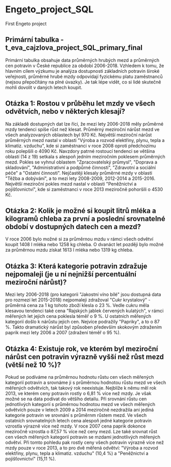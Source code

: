 # Engeto_project_SQL
First Engeto project

## Primární tabulka - t_eva_cajzlova_project_SQL_primary_final

Primární tabulka obsahuje data průměrných hrubých mezd a průměrných cen potravin v České republice za období 2006-2018.
Vzhledem k tomu, že hlavním cílem výzkumu je analýza dostupnosti základních potravin široké veřejnosti, průměrné hrubé mzdy odpovídají fyzickému platu zaměstnanců (nejsou přepočítány na plné úvazky). Je tak lépe vidět, co si lidé skutečně mohli dovolit v daných letech koupit.

## Otázka 1: Rostou v průběhu let mzdy ve všech odvětvích, nebo v některých klesají?

Na základě dostupných dat lze říci, že mezi lety 2006-2018 měly průměrné mzdy tendenci spíše růst než klesat. Průměrný meziroční nárůst mezd ve všech analyzovaných oblastech byl 970 Kč.
Největší meziroční nárůst průměrných mezd nastal v oblasti "Výroba a rozvod elektřiny, plynu, tepla a klimatiz. vzduchu", kde si zaměstnanci v roce 2008 oproti předchozímu roku polepšili o 4090 Kč.
Navzdory patrné rostoucí tendenci se většina oblastí (14 z 19) setkala s alespoň jedním meziročním poklesem průměrných mezd. Pokles se vyhnul oblastem "Zpracovatelský průmysl", "Doprava a skladování", "Administrativní a podpůrné činnosti", "Zdravotní a sociální péče" a "Ostatní činnosti".
Nejčastěji klesaly průměrné mzdy v oblasti "Těžba a dobývání", a to mezi lety 2008-2009, 2012-2014 a 2015-2016.
Největší meziroční pokles mezd nastal v oblasti "Peněžnictví a pojišťovnictví", kde si zaměstnanci v roce 2013 meziročně pohoršili o 4530 Kč.

## Otázka 2: Kolik je možné si koupit litrů mléka a kilogramů chleba za první a poslední srovnatelné období v dostupných datech cen a mezd?

V roce 2006 bylo možné si za průměrnou mzdu v rámci všech odvětví koupit 1408 l mléka nebo 1258 kg chleba. O dvanáct let později bylo možné za průměrnou mzdu získat 1613 l mléka nebo 1319 kg chleba.

## Otázka 3: Která kategorie potravin zdražuje nejpomaleji (je u ní nejnižší percentuální meziroční nárůst)?

Mezi lety 2006-2018 (pro kategorii "Jakostní víno bílé" jsou dostupná data pro rozmezí let 2015-2018) nejpomaleji zdražoval "Cukr krystalový" - průměrná cena za 1 kg tohoto zboží klesla o 23 %.
Vedle cukru měla klesavou tendenci také cena "Rajských jablek červených kulatých", v rámci měřených let jejich cena poklesla téměř o 9 %.
U ostatních měřených kategorií došlo k nárůstu jejich cen. Nejvíce podražily "Papriky", a to o 87 %. Takto dramatický nárůst byl způsoben především skokovým zdražením paprik mezi lety 2006 a 2007 (zdražení téměř o 95 %).

## Otázka 4: Existuje rok, ve kterém byl meziroční nárůst cen potravin výrazně vyšší než růst mezd (větší než 10 %)?

Pokud se podíváme na průměrnou hodnotu růstu cen všech měřených kategorií potravin a srovnáme ji s průměrnou hodnotou růstu mezd ve všech měřených odvětvích, tak takový rok neexistuje. Nejblíže k němu měl rok 2013, ve kterém ceny potravin rostly  o 6,81 % více než mzdy. Je však možné se na data podívat do většího detailu.
Při srovnání růstu cen jednotlivých kategorií s průměrnou hodnotou mezd ve všech měřených odvětvích pouze v letech 2009 a 2014 meziročně nezdražila ani jediná kategorie potravin ve srovnání s průměrnm růstem mezd. Ve všech ostatních srovnatelných letech cena alespoň jedné kategorie potravin vzrostla výrazně více než mzdy. V roce 2007 cena paprik dokonce meziročně vzrostla o 87,57 % více než ceny mezd.
Lze také srovnat růst cen všech měřených kategorií potravin se mzdami jednotlivých měřených odvětví. Při tomto pohledu pak rostly ceny všech potravin výrazně více než mzdy pouze v roce 2013, a to pro dvě měřená odvětví: "Výroba a rozvod elektřiny, plynu, tepla a klimatiz. vzduchu" (10,4 %) a "Peněžnictví a pojišťovnictví" (15,11 %).

